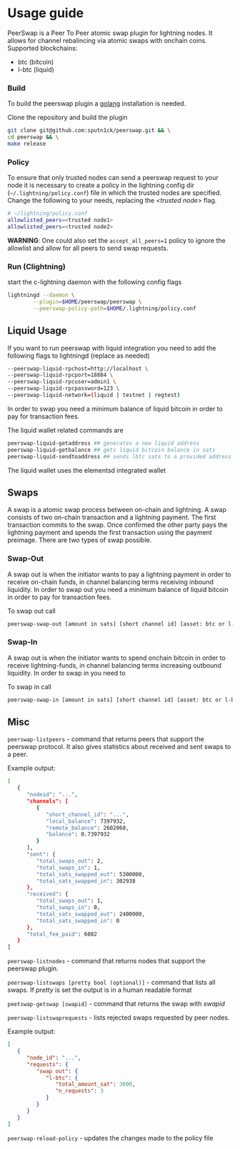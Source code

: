 # Usage guide

PeerSwap is a Peer To Peer atomic swap plugin for lightning nodes. It allows for channel rebalincing via atomic swaps with onchain coins. Supported blockchains:

- btc (bitcoin)
- l-btc (liquid)

### Build

To build the peerswap plugin a [golang](https://golang.org/doc/install) installation is needed.

Clone the repository and build the plugin

```bash
git clone git@github.com:sputn1ck/peerswap.git && \
cd peerswap && \
make release
```

### Policy

To ensure that only trusted nodes can send a peerswap request to your node it is necessary to create a policy in the lightning config dir (`~/.lightning/policy.conf`) file in which the trusted nodes are specified. Change the following to your needs, replacing the _\<trusted node\>_ flag.

```bash
# ~/lightning/policy.conf
allowlisted_peers=<trusted node1>
allowlisted_peers=<trusted node2>
```

__WARNING__: One could also set the `accept_all_peers=1` policy to ignore the allowlist and allow for all peers to send swap requests.

### Run (Clightning)

start the c-lightning daemon with the following config flags

```bash
lightningd --daemon \
        --plugin=$HOME/peerswap/peerswap \
        --peerswap-policy-path=$HOME/.lightning/policy.conf
```

## Liquid Usage

If you want to run peerswap with liquid integration you need to add the following flags to lightningd (replace as needed)
```bash
--peerswap-liquid-rpchost=http://localhost \
--peerswap-liquid-rpcport=18884 \
--peerswap-liquid-rpcuser=admin1 \
--peerswap-liquid-rpcpassword=123 \
--peerswap-liquid-network=(liquid | testnet | regtest)
```

In order to swap you need a minimum balance of liquid bitcoin in order to pay for transaction fees.

The liquid wallet related commands are

```bash
peerswap-liquid-getaddress ## generates a new liquid address
peerswap-liquid-getbalance ## gets liquid bitcoin balance in sats
peerswap-liquid-sendtoaddress ## sends lbtc sats to a provided address
```

The liquid wallet uses the elementsd integrated wallet

## Swaps

A swap is a atomic swap process between on-chain and lightning. A swap consists of two on-chain transaction and a lightning payment. The first transaction commits to the swap. Once confirmed the other party pays the lightning payment and spends the first transaction using the payment preimage.
There are two types of swap possible.

### Swap-Out

A swap out is when the initiator wants to pay a lightning payment in order to receive on-chain funds, in channel balancing terms receiving inbound liquidity. In order to swap out you need a minimum balance of liquid bitcoin in order to pay for transaction fees.

To swap out call

```bash
peerswap-swap-out [amount in sats] [short channel id] [asset: btc or l-brc]
```


### Swap-In

A swap out is when the initiator wants to spend onchain bitcoin in order to receive lightning-funds, in channel balancing terms increasing outbound liquidity. In order to swap in you need to 

To swap in call

```bash
peerswap-swap-in [amount in sats] [short channel id] [asset: btc or l-brc]
```

## Misc
`peerswap-listpeers` - command that returns peers that support the peerswap protocol. It also gives statistics about received and sent swaps to a peer.

Example output:
```bash
[
   {
      "nodeid": "...",
      "channels": [
         {
            "short_channel_id": "...",
            "local_balance": 7397932,
            "remote_balance": 2602068,
            "balance": 0.7397932
         }
      ],
      "sent": {
         "total_swaps_out": 2,
         "total_swaps_in": 1,
         "total_sats_swapped_out": 5300000,
         "total_sats_swapped_in": 302938
      },
      "received": {
         "total_swaps_out": 1,
         "total_swaps_in": 0,
         "total_sats_swapped_out": 2400000,
         "total_sats_swapped_in": 0
      },
      "total_fee_paid": 6082
   }
]
```

`peerswap-listnodes` - command that returns nodes that support the peerswap plugin.

`peerswap-listswaps [pretty bool (optional)]` - command that lists all swaps. If _pretty_ is set the output is in a human readable format

`peetswap-getswap [swapid]` - command that returns the swap with _swapid_

`peerswap-listswaprequests` - lists rejected swaps requested by peer nodes.

Example output:
```json
[
   {
      "node_id": "...",
      "requests": {
         "swap out": {
            "l-btc": {
               "total_amount_sat": 3600,
               "n_requests": 3
            }
         }
      }
   }
]
```

`peerswap-reload-policy` - updates the changes made to the policy file
